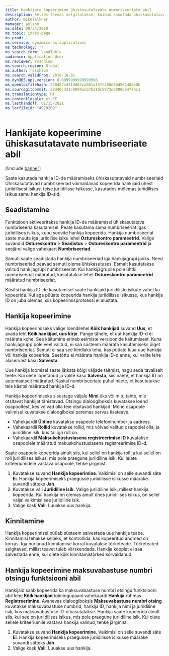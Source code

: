 ```yaml
---
title: Hankijate kopeerimine ühiskasutatavate numbriseeriate abil
description: Selles teemas selgitatakse, kuidas kasutada ühiskasutatavaid numbriseeriaid hankija kopeerimiseks teise juriidilisse isikusse, säilitades sama hankija ID.
author: mikefalkner
manager: aolson
ms.date: 08/24/2018
ms.topic: index-page
ms.prod: ''
ms.service: dynamics-ax-applications
ms.technology: ''
ms.search.form: VendTable
audience: Application User
ms.reviewer: roschlom
ms.search.region: Global
ms.author: roschlom
ms.search.validFrom: 2018-10-31
ms.dyn365.ops.version: 8.0999999999999996
ms.openlocfilehash: 320487c451dd63ca861a13fc490e60d561486e0b
ms.sourcegitcommit: 38d40c331c8894acb7b119c5073e3088b54776c1
ms.translationtype: HT
ms.contentlocale: et-EE
ms.lasthandoff: 01/15/2021
ms.locfileid: "4979209"
---
```

# <a name="copy-vendors-by-using-shared-number-sequences"></a>Hankijate kopeerimine ühiskasutatavate numbriseeriate abil

[!include [banner](../includes/banner.md)]

Saate kasutada hankija ID-de määramiseks ühiskasutatavaid numbriseeriaid Ühiskasutatavad numbriseeriad võimaldavad kopeerida hankijaid ühest juriidilisest isikust teise juriidilisse isikusse, kasutades mõlemas juriidilises isikus samu hankija ID-sid.

## <a name="setup"></a>Seadistamine

Funktsioon aktiveeritakse hankija ID-de määramisel ühiskasutatava numbriseeria kasutamisel. Peate kasutama sama numbriseeriat igas juriidilises isikus, kuhu soovite hankija kopeerida. Hankija numbriseeriat saate muuta iga juriidilise isiku lehel **Ostureskontro parameetrid**. Valige suvandid **Ostureskontro** \> **Seadistus** \> **Ostureskontro parameetrid** ja seejärel valige vahekaart **Numbriseeriad**.

Samuti saate seadistada hankija numbriseeriad iga hankijagrupi jaoks. Need numbriseeriad peavad samuti olema ühiskasutuses. Esmalt kasutatakse valitud hankijagrupi numbriseeriat. Kui hankijagrupile pole ühtki numbriseeriat määratud, kasutatakse lehel **Ostureskontro parameetrid** määratud numbriseeriat.

Käsitsi hankija ID-de kasutamisel saate hankijaid juriidiliste isikute vahel ka kopeerida. Kui aga püüate kopeerida hankija juriidilisse isikusse, kus hankija ID on juba olemas, siis kopeerimisprotsessi ei alustata.

## <a name="copy-a-vendor"></a>Hankija kopeerimine

Hankija kopeerimiseks valige loendilehel **Kõik hankijad** suvand **Uus**, et avada leht **Kõik hankijad, uus kirje**. Pange tähele, et uut hankija ID-d ei määrata kohe. See käitumine erineb eelmiste versioonide käitumisest. Kuna hankijagrupp pole veel valitud, ei saa süsteem määrata kasutamiseks õiget numbriseeriat. Samuti ei saa see kindlaks teha, kas püüate luua uue hankija või hankija kopeerida. Seetõttu ei määrata hankija ID-d enne, kui valite lehe alaservast käsu **Salvesta**.

Uue hankija loomisel saate jätkata kõigi väljade täitmist, nagu seda tavaliselt teete. Kui olete lõpetanud ja valite käsu **Salvesta**, siis näete, et hankija ID on automaatselt määratud. Käsitsi numbriseeriate puhul näete, et kasutatakse teie käsitsi määratud hankija ID-d.

Hankija kopeerimiseks sisestage väljale **Nimi** üks või mitu tähte, mis otsitavat hankijat tähistavad. Otsingu dialoogiboksis kuvatakse loend osapooltest, kes võivad olla teie otsitavad hankijad. Mõne osapoole valimisel kuvatakse dialoogiboksi paremas servas lisateave.

- Vahekaardil **Üldine** kuvatakse osapoole telefoninumber ja aadress.
- Vahekaardil **Rollid** kuvatakse rollid, mis võivad valitud osapoolel olla, ja juriidiline isik, kus tal iga roll on.
- Vahekaardil **Maksukohustuslasena registreerimise ID** kuvatakse osapoolele määratud makuskohustuslasena registreerimise ID-d.

Saate osapoole kopeerida ainult siis, kui sellel on hankija roll ja kui sellel on roll juriidilises isikus, mis pole praegune juriidiline isik. Kui leiate kriteeriumidele vastava osapoole, tehke järgmist.

1. Kuvatakse suvand **Hankija kopeerimine**. Vaikimisi on selle suvandi säte **Ei**. Hankija kopeerimiseks praegusse juriidilisse isikusse määrake suvandi sätteks **Jah**. 
2. Kuvatakse väli **Juriidiline isik**. Valige juriidiline isik, millest hankija kopeerida. Kui hankija on olemas ainult ühes juriidilises isikus, on sellel väljal vaikimisi see juriidiline isik.
3. Valige käsk **Vali**. Luuakse uus hankija.

## <a name="validation"></a>Kinnitamine

Hankija kopeerimisel püüab süsteem salvestada uue hankija teabe. Kinnitamisi tehakse selleks, et kontrollida, kas kopeeritud andmed on korras. Iga nurjunud kinnitamise korral kuvatakse tõrketeade. Tõrketeated selgitavad, millist teavet tuleb värskendada. Hankija koopiat ei saa salvestada enne, kui olete kõik kinnitamistõrked kõrvaldanud.

## <a name="copy-a-vendor-by-using-the-tax-exempt-number-search-feature"></a>Hankija kopeerimine maksuvabastuse numbri otsingu funktsiooni abil

Hankijaid saab kopeerida ka maksuvabastuse numbri otsingu funktsiooni abil lehe **Kõik hankijad** toimingupaani vahekaardi **Hankija** rühmas **Registreerimine**. Avanevas dialoogiboksis **Maksuvabastuse numbri otsing** kuvatakse maksuvabastuse numbrid, hankija ID, hankija nimi ja juriidiline isik, kus maksuvabastuse ID-d kasutatakse. Hankija saate kopeerida ainult siis, kui see on juriidilises isikus, mis pole praegune juriidiline isik. Kui olete sellele kriteeriumile vastava hankija valinud, tehke järgmist.

1. Kuvatakse suvand **Hankija kopeerimine**. Vaikimisi on selle suvandi säte **Ei**. Hankija kopeerimiseks praegusse juriidilisse isikusse määrake suvandi sätteks **Jah**.
2. Valige käsk **Vali**. Luuakse uus hankija.
